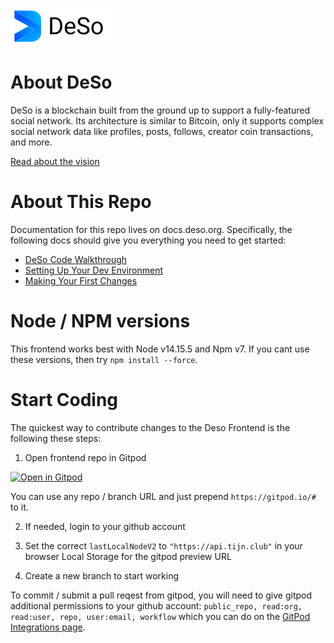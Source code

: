 ![DeSo Logo](src/assets/deso/camelcase_logo.svg)

# About DeSo

DeSo is a blockchain built from the ground up to support a fully-featured
social network. Its architecture is similar to Bitcoin, only it supports complex
social network data like profiles, posts, follows, creator coin transactions, and
more.

[Read about the vision](https://docs.deso.org/#the-ultimate-vision)

# About This Repo

Documentation for this repo lives on docs.deso.org. Specifically, the following
docs should give you everything you need to get started:

- [DeSo Code Walkthrough](https://docs.deso.org/code/walkthrough)
- [Setting Up Your Dev Environment](https://docs.deso.org/code/dev-setup)
- [Making Your First Changes](https://docs.deso.org/code/making-your-first-changes)

# Node / NPM versions

This frontend works best with Node v14.15.5 and Npm v7. If you cant use these versions, then try `npm install --force`.

# Start Coding

The quickest way to contribute changes to the Deso Frontend is the following these steps:

1. Open frontend repo in Gitpod

[![Open in Gitpod](https://gitpod.io/button/open-in-gitpod.svg)](https://gitpod.io/#https://github.com/deso-protocol/frontend)

You can use any repo / branch URL and just prepend `https://gitpod.io/#` to it.

2. If needed, login to your github account

3. Set the correct `lastLocalNodeV2` to `"https://api.tijn.club"` in your browser Local Storage for the gitpod preview URL

4. Create a new branch to start working

To commit / submit a pull reqest from gitpod, you will need to give gitpod additional permissions to your github account: `public_repo, read:org, read:user, repo, user:email, workflow` which you can do on the [GitPod Integrations page](https://gitpod.io/integrations).
